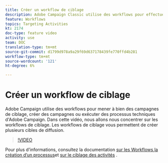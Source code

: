 ```yaml
---
title: Créer un workflow de ciblage
description: Adobe Campaign Classic utilise des workflows pour effectuer des campagnes de ciblage, créer des campagnes ou exécuter des processus techniques d’Adobe Campaign. Dans cette vidéo, nous allons nous concentrer sur les workflows de ciblage. Les workflows de ciblage vous permettent de créer plusieurs cibles de diffusion.
feature: Workflows
topics: Targeting Activities
kt: 2174
doc-type: feature video
activity: use
team: DOC
translation-type: tm+mt
source-git-commit: d1799d978a9a29f69d637178439fe770ffd4b281
workflow-type: tm+mt
source-wordcount: '121'
ht-degree: 6%

---
```



# Créer un workflow de ciblage

Adobe Campaign utilise des workflows pour mener à bien des campagnes de ciblage, créer des campagnes ou exécuter des processus techniques d&#39;Adobe Campaign. Dans cette vidéo, nous allons nous concentrer sur les workflows de ciblage. Les workflows de ciblage vous permettent de créer plusieurs cibles de diffusion.

>[!VIDEO](https://video.tv.adobe.com/v/25605?quality=12)

Pour plus d’informations, consultez la documentation [sur les Workflows](https://docs.adobe.com/content/help/en/campaign-classic/using/automating-with-workflows/introduction/about-workflows.html),[la création d’un processus](https://helpx.adobe.com/campaign/kt/acc/using/acc-creating-a-workflow-in-a-campaign-video.html)et [sur le ciblage des activités](https://docs.adobe.com/content/help/en/campaign-classic/using/automating-with-workflows/targeting-activities/about-targeting-activities.html) .

